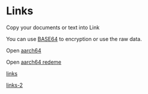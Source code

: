 # Links

Copy your documents or text into Link

You can use [BASE64](https://tool.oschina.net/encrypt?type=3) to encryption or use the raw data.

Open [aarch64](aarch64)

Open [aarch64 redeme](aarch64/README.md/#nginx)

[links](README.md#-Links)


[links-2](#Links)

